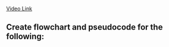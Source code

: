 [Video Link](https://youtu.be/lhELGQAV4gg)

## Create flowchart and pseudocode for the following:

<!-- 1. Input a year and find whether it is a leap year or not.  DONE-->

<!-- 2. Take two numbers and print the sum of both.  DONE-->

<!-- 3. Take a number as input and print the multiplication table for it.  DONE -->

<!-- 4. Take 2 numbers as inputs and find their HCF and LCM. DONE -->

<!-- 5. Keep taking numbers as inputs till the user enters ‘x’, after that print sum of all. DONE -->
